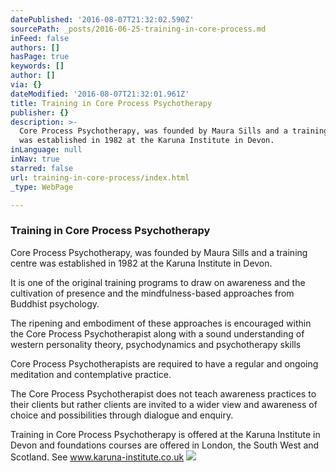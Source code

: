 ```yaml
---
datePublished: '2016-08-07T21:32:02.590Z'
sourcePath: _posts/2016-06-25-training-in-core-process.md
inFeed: false
authors: []
hasPage: true
keywords: []
author: []
via: {}
dateModified: '2016-08-07T21:32:01.961Z'
title: Training in Core Process Psychotherapy
publisher: {}
description: >-
  Core Process Psychotherapy, was founded by Maura Sills and a training centre
  was established in 1982 at the Karuna Institute in Devon.
inLanguage: null
inNav: true
starred: false
url: training-in-core-process/index.html
_type: WebPage

---
```

### **Training in Core Process Psychotherapy**

Core Process Psychotherapy, was founded by Maura Sills and a training centre was established in 1982 at the Karuna Institute in Devon.

It is one of the original training programs to draw on awareness and the cultivation of presence and the mindfulness-based approaches from Buddhist psychology.

The ripening and embodiment of these approaches is encouraged within the Core Process Psychotherapist along with a sound understanding of western personality theory, psychodynamics and psychotherapy skills

Core Process Psychotherapists are required to have a regular and ongoing meditation and contemplative practice.

The Core Process Psychotherapist does not teach awareness practices to their clients but rather clients are invited to a wider view and awareness of choice and possibilities through dialogue and enquiry.

Training in Core Process Psychotherapy is offered at the Karuna Institute in Devon and foundations courses are offered in London, the South West and Scotland. See www.karuna-institute.co.uk
![](https://the-grid-user-content.s3-us-west-2.amazonaws.com/53dd6780-44cf-49df-bfec-f5c4fdf36614.jpg)